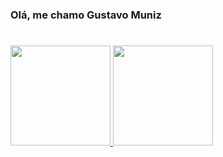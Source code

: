 ### Olá, me chamo Gustavo Muniz 
#
<div>
<a href="https://github.com/seu-usuário-aqui">
<img height="160cm" src="https://github-readme-stats.vercel.app/api/top-langs/?username=GuMuniz&layout=compact&langs_count=7&theme=dracula"/>
<img height="160cm" src="https://github-readme-stats.vercel.app/api?username=GuMuniz&show_icons=true&theme=dracula&include_all_commits=true&count_private=true"/>
</div>

